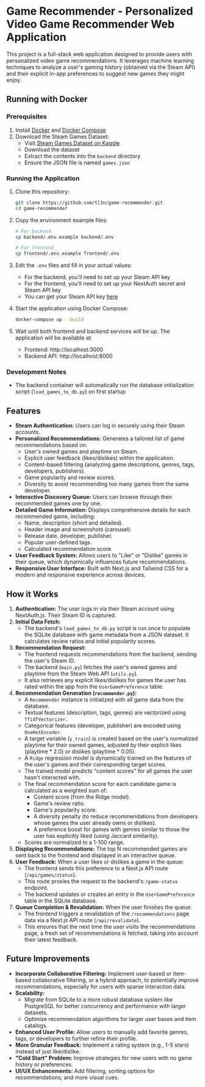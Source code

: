 # Game Recommender - Personalized Video Game Recommender Web Application

This project is a full-stack web application designed to provide users with personalized video game recommendations. It leverages machine learning techniques to analyze a user's gaming history (obtained via the Steam API) and their explicit in-app preferences to suggest new games they might enjoy.

## Running with Docker

### Prerequisites

1. Install [Docker](https://docs.docker.com/get-docker/) and [Docker Compose](https://docs.docker.com/compose/install/)
2. Download the Steam Games Dataset:
   * Visit [Steam Games Dataset on Kaggle](https://www.kaggle.com/datasets/fronkongames/steam-games-dataset)
   * Download the dataset
   * Extract the contents into the `backend` directory
   * Ensure the JSON file is named `games.json`

### Running the Application

1. Clone this repository:
   ```bash
   git clone https://github.com/tl3n/game-recommender.git
   cd game-recommender
   ```

2. Copy the environment example files:
   ```bash
   # For backend
   cp backend/.env.example backend/.env
   
   # For frontend
   cp frontend/.env.example frontend/.env
   ```

3. Edit the `.env` files and fill in your actual values:
   - For the backend, you'll need to set up your Steam API key
   - For the frontend, you'll need to set up your NextAuth secret and Steam API key
   - You can get your Steam API key [here](https://steamcommunity.com/dev/apikey)

4. Start the application using Docker Compose:
   ```bash
   docker-compose up --build
   ```

5. Wait until both frontend and backend services will be up. The application will be available at:
   * Frontend: http://localhost:3000
   * Backend API: http://localhost:8000

### Development Notes

* The backend container will automatically run the database initialization script (`load_games_to_db.py`) on first startup

## Features

*   **Steam Authentication:** Users can log in securely using their Steam accounts.
*   **Personalized Recommendations:** Generates a tailored list of game recommendations based on:
    *   User's owned games and playtime on Steam.
    *   Explicit user feedback (likes/dislikes) within the application.
    *   Content-based filtering (analyzing game descriptions, genres, tags, developers, publishers).
    *   Game popularity and review scores.
    *   Diversity to avoid recommending too many games from the same developer.
*   **Interactive Discovery Queue:** Users can browse through their recommended games one by one.
*   **Detailed Game Information:** Displays comprehensive details for each recommended game, including:
    *   Name, description (short and detailed).
    *   Header image and screenshots (carousel).
    *   Release date, developer, publisher.
    *   Popular user-defined tags.
    *   Calculated recommendation score.
*   **User Feedback System:** Allows users to "Like" or "Dislike" games in their queue, which dynamically influences future recommendations.
*   **Responsive User Interface:** Built with Next.js and Tailwind CSS for a modern and responsive experience across devices.

## How it Works

1.  **Authentication:** The user logs in via their Steam account using NextAuth.js. Their Steam ID is captured.
2.  **Initial Data Fetch:**
    *   The backend's `load_games_to_db.py` script is run once to populate the SQLite database with game metadata from a JSON dataset. It calculates review ratios and initial popularity scores.
3.  **Recommendation Request:**
    *   The frontend requests recommendations from the backend, sending the user's Steam ID.
    *   The backend (`main.py`) fetches the user's owned games and playtime from the Steam Web API (`utils.py`).
    *   It also retrieves any explicit likes/dislikes for games the user has rated within the app from the `UserGamePreference` table.
4.  **Recommendation Generation (`recommender.py`):**
    *   A `Recommender` instance is initialized with all game data from the database.
    *   Textual features (description, tags, genres) are vectorized using `TfidfVectorizer`.
    *   Categorical features (developer, publisher) are encoded using `OneHotEncoder`.
    *   A target variable (`y_train`) is created based on the user's normalized playtime for their owned games, adjusted by their explicit likes (playtime \* 2.0) or dislikes (playtime \* 0.05).
    *   A `Ridge` regression model is dynamically trained on the features of the user's games and their corresponding target scores.
    *   The trained model predicts "content scores" for all games the user hasn't interacted with.
    *   The final recommendation score for each candidate game is calculated as a weighted sum of:
        *   Content score (from the Ridge model).
        *   Game's review ratio.
        *   Game's popularity score.
        *   A diversity penalty (to reduce recommendations from developers whose games the user already owns or dislikes).
        *   A preference boost for games with genres similar to those the user has explicitly liked (using Jaccard similarity).
    *   Scores are normalized to a 1-100 range.
5.  **Displaying Recommendations:** The top N recommended games are sent back to the frontend and displayed in an interactive queue.
6.  **User Feedback:** When a user likes or dislikes a game in the queue:
    *   The frontend sends this preference to a Next.js API route (`/api/games/status`).
    *   This route proxies the request to the backend's `/game-status` endpoint.
    *   The backend updates or creates an entry in the `UserGamePreference` table in the SQLite database.
7.  **Queue Completion & Revalidation:** When the user finishes the queue:
    *   The frontend triggers a revalidation of the `/recommendations` page data via a Next.js API route (`/api/revalidate`).
    *   This ensures that the next time the user visits the recommendations page, a fresh set of recommendations is fetched, taking into account their latest feedback.

## Future Improvements

*   **Incorporate Collaborative Filtering:** Implement user-based or item-based collaborative filtering, or a hybrid approach, to potentially improve recommendations, especially for users with sparse interaction data.
*   **Scalability:**
    *   Migrate from SQLite to a more robust database system like PostgreSQL for better concurrency and performance with larger datasets.
    *   Optimize recommendation algorithms for larger user bases and item catalogs.
*   **Enhanced User Profile:** Allow users to manually add favorite genres, tags, or developers to further refine their profile.
*   **More Granular Feedback:** Implement a rating system (e.g., 1-5 stars) instead of just like/dislike.
*   **"Cold Start" Problem:** Improve strategies for new users with no game history or preferences.
*   **UI/UX Enhancements:** Add filtering, sorting options for recommendations, and more visual cues.